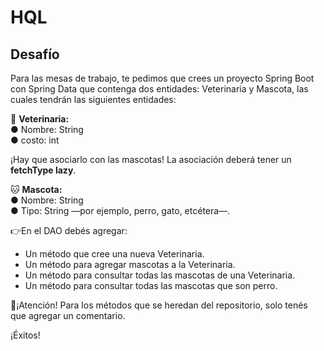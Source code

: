 
# HQL

## Desafío
Para las mesas de trabajo, te pedimos que crees un proyecto Spring Boot con Spring Data que contenga dos entidades: Veterinaria y Mascota, las cuales tendrán las siguientes entidades:

🏥 **Veterinaria:**  
● Nombre: String  
● costo: int  

¡Hay que asociarlo con las mascotas! La asociación deberá tener un **fetchType lazy**.

🐱 **Mascota:**  
● Nombre: String  
● Tipo: String —por ejemplo, perro, gato, etcétera—.  

👉En el DAO debés agregar:
- Un método que cree una nueva Veterinaria.  
- Un método para agregar mascotas a la Veterinaria.  
- Un método para consultar todas las mascotas de una Veterinaria.  
- Un método para consultar todas las mascotas que son perro.  

🚨¡Atención! Para los métodos que se heredan del repositorio, solo tenés que agregar un comentario.

¡Éxitos!

